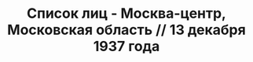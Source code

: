 ---
title: Список лиц - Москва-центр, Московская область // 13 декабря 1937 года
description: РГАСПИ, ф.17, т.5, оп.171, дело 413, лист 291
images:
- /disk/pictures/v05/17-171-413-291.jpg
- /disk/pictures/v05/17-171-413-292.jpg
- /disk/pictures/v05/17-171-413-293.jpg
- /disk/pictures/v05/17-171-413-294.jpg
- /disk/pictures/v05/17-171-413-295.jpg
- /disk/pictures/v05/17-171-413-296.jpg
---